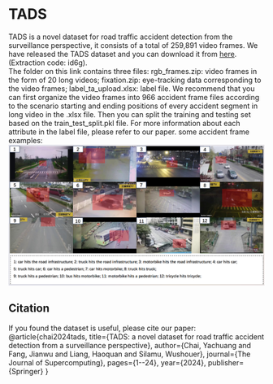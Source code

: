 # TADS
TADS is a novel dataset for road traffic accident detection from the surveillance perspective, it consists of a total of 259,891 video frames.
We have released the TADS dataset and you can download it from [here](https://pan.baidu.com/s/1rHJZeWSScDArCAW_bCPSMA?pwd=id6g). (Extraction code: id6g).  
The folder on this link contains three files: 
rgb_frames.zip: video frames in the form of 20 long videos; 
fixation.zip: eye-tracking data corresponding to the video frames;
label_ta_upload.xlsx: label file.
We recommend that you can first organize the video frames into 966 accident frame files according to the scenario starting and ending positions of every accident segment in long video in the .xlsx file. Then you can split the training and testing set based on the train_test_split.pkl file. For more information about each attribute in the label file, please refer to our paper.
some accident frame examples:
![Image example](https://github.com/cyc-gh/TADS/blob/main/img-folder/snapshots_accidents.PNG)
## Citation
If you found the dataset is useful, please cite our paper:
@article{chai2024tads,
  title={TADS: a novel dataset for road traffic accident detection from a surveillance perspective},
  author={Chai, Yachuang and Fang, Jianwu and Liang, Haoquan and Silamu, Wushouer},
  journal={The Journal of Supercomputing},
  pages={1--24},
  year={2024},
  publisher={Springer}
}

